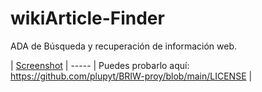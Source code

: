 # wikiArticle-Finder

ADA de Búsqueda y recuperación de información web.

| [Screenshot](https://github.com/plupyt/wikiArticle-Finder/tree/main/public/assets/screenshot1.jpeg) | ----- | Puedes probarlo aquí: https://github.com/plupyt/BRIW-proy/blob/main/LICENSE |
